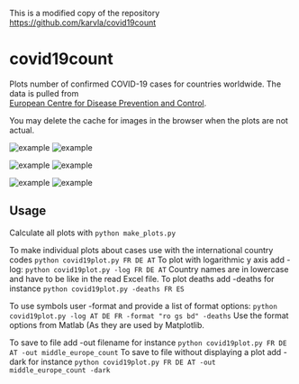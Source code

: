 This is a modified copy of the repository https://github.com/karvla/covid19count

# covid19count
Plots number of confirmed COVID-19 cases for countries worldwide. The data is pulled from 	
[European Centre for Disease Prevention and Control](https://www.ecdc.europa.eu/en/geographical-distribution-2019-ncov-cases).

You may delete the cache for images in the browser when the plots are not actual.

![example](../../raw/master/special_1_count.png)
![example](../../raw/master/special_1_deaths.png)

![example](../../raw/master/middle_europe_count.png)
![example](../../raw/master/middle_europe_deaths.png)

![example](../../raw/master/north_europe_count.png)
![example](../../raw/master/north_europe_deaths.png)

## Usage
Calculate all plots with `python make_plots.py`

To make individual plots about cases use with the international country codes `python covid19plot.py FR DE AT`
To plot with logarithmic y axis add -log: `python covid19plot.py -log FR DE AT`
Country names are in lowercase and have to be like in the read Excel file.
To plot deaths add -deaths for instance `python covid19plot.py -deaths FR ES`

To use symbols user -format and provide a list of format options: `python covid19plot.py -log AT DE FR -format "ro gs bd" -deaths`
Use the format options from Matlab (As they are used by Matplotlib.

To save to file add -out filename for instance `python covid19plot.py FR DE AT -out middle_europe_count`
To save to file without displaying a plot add -dark for instance `python covid19plot.py FR DE AT -out middle_europe_count -dark`

